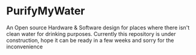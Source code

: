 # PurifyMyWater
An Open source Hardware &amp; Software design for places where there isn't clean water for drinking purposes.
Currently this repository is under construction, hope it can be ready in a few weeks and sorry for the inconvenience
